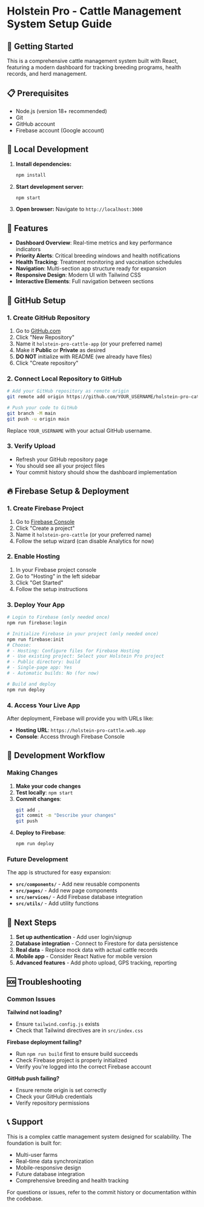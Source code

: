 # Holstein Pro - Cattle Management System Setup Guide

## 🚀 Getting Started

This is a comprehensive cattle management system built with React, featuring a modern dashboard for tracking breeding programs, health records, and herd management.

## 📋 Prerequisites

- Node.js (version 18+ recommended)
- Git
- GitHub account
- Firebase account (Google account)

## 🔧 Local Development

1. **Install dependencies:**
   ```bash
   npm install
   ```

2. **Start development server:**
   ```bash
   npm start
   ```

3. **Open browser:**
   Navigate to `http://localhost:3000`

## 📱 Features

- **Dashboard Overview**: Real-time metrics and key performance indicators
- **Priority Alerts**: Critical breeding windows and health notifications
- **Health Tracking**: Treatment monitoring and vaccination schedules
- **Navigation**: Multi-section app structure ready for expansion
- **Responsive Design**: Modern UI with Tailwind CSS
- **Interactive Elements**: Full navigation between sections

## 🔗 GitHub Setup

### 1. Create GitHub Repository

1. Go to [GitHub.com](https://github.com)
2. Click "New Repository"
3. Name it `holstein-pro-cattle-app` (or your preferred name)
4. Make it **Public** or **Private** as desired
5. **DO NOT** initialize with README (we already have files)
6. Click "Create repository"

### 2. Connect Local Repository to GitHub

```bash
# Add your GitHub repository as remote origin
git remote add origin https://github.com/YOUR_USERNAME/holstein-pro-cattle-app.git

# Push your code to GitHub
git branch -M main
git push -u origin main
```

Replace `YOUR_USERNAME` with your actual GitHub username.

### 3. Verify Upload

- Refresh your GitHub repository page
- You should see all your project files
- Your commit history should show the dashboard implementation

## 🔥 Firebase Setup & Deployment

### 1. Create Firebase Project

1. Go to [Firebase Console](https://console.firebase.google.com)
2. Click "Create a project"
3. Name it `holstein-pro-cattle` (or your preferred name)
4. Follow the setup wizard (can disable Analytics for now)

### 2. Enable Hosting

1. In your Firebase project console
2. Go to "Hosting" in the left sidebar
3. Click "Get Started"
4. Follow the setup instructions

### 3. Deploy Your App

```bash
# Login to Firebase (only needed once)
npm run firebase:login

# Initialize Firebase in your project (only needed once)
npm run firebase:init
# Choose:
# - Hosting: Configure files for Firebase Hosting
# - Use existing project: Select your Holstein Pro project
# - Public directory: build
# - Single-page app: Yes
# - Automatic builds: No (for now)

# Build and deploy
npm run deploy
```

### 4. Access Your Live App

After deployment, Firebase will provide you with URLs like:
- **Hosting URL**: `https://holstein-pro-cattle.web.app`
- **Console**: Access through Firebase Console

## 🔄 Development Workflow

### Making Changes

1. **Make your code changes**
2. **Test locally**: `npm start`
3. **Commit changes**:
   ```bash
   git add .
   git commit -m "Describe your changes"
   git push
   ```
4. **Deploy to Firebase**:
   ```bash
   npm run deploy
   ```

### Future Development

The app is structured for easy expansion:

- **`src/components/`** - Add new reusable components
- **`src/pages/`** - Add new page components
- **`src/services/`** - Add Firebase database integration
- **`src/utils/`** - Add utility functions

## 🎯 Next Steps

1. **Set up authentication** - Add user login/signup
2. **Database integration** - Connect to Firestore for data persistence
3. **Real data** - Replace mock data with actual cattle records
4. **Mobile app** - Consider React Native for mobile version
5. **Advanced features** - Add photo upload, GPS tracking, reporting

## 🆘 Troubleshooting

### Common Issues

**Tailwind not loading?**
- Ensure `tailwind.config.js` exists
- Check that Tailwind directives are in `src/index.css`

**Firebase deployment failing?**
- Run `npm run build` first to ensure build succeeds
- Check Firebase project is properly initialized
- Verify you're logged into the correct Firebase account

**GitHub push failing?**
- Ensure remote origin is set correctly
- Check your GitHub credentials
- Verify repository permissions

## 📞 Support

This is a complex cattle management system designed for scalability. The foundation is built for:

- Multi-user farms
- Real-time data synchronization
- Mobile-responsive design
- Future database integration
- Comprehensive breeding and health tracking

For questions or issues, refer to the commit history or documentation within the codebase. 